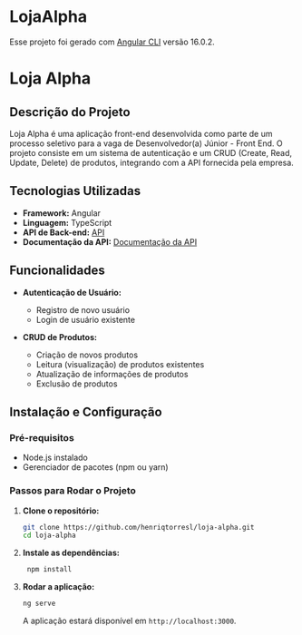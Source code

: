 # LojaAlpha

Esse projeto foi gerado com [Angular CLI](https://github.com/angular/angular-cli) versão 16.0.2.

# Loja Alpha

## Descrição do Projeto

Loja Alpha é uma aplicação front-end desenvolvida como parte de um processo seletivo para a vaga de Desenvolvedor(a) Júnior - Front End. O projeto consiste em um sistema de autenticação e um CRUD (Create, Read, Update, Delete) de produtos, integrando com a API fornecida pela empresa.

## Tecnologias Utilizadas

- **Framework:** Angular
- **Linguagem:** TypeScript
- **API de Back-end:** [API](https://interview.t-alpha.com.br)
- **Documentação da API:** [Documentação da API](https://interview.t-alpha.com.br/reference)

## Funcionalidades

- **Autenticação de Usuário:**
  - Registro de novo usuário
  - Login de usuário existente

- **CRUD de Produtos:**
  - Criação de novos produtos
  - Leitura (visualização) de produtos existentes
  - Atualização de informações de produtos
  - Exclusão de produtos

## Instalação e Configuração

### Pré-requisitos

- Node.js instalado
- Gerenciador de pacotes (npm ou yarn)

### Passos para Rodar o Projeto

1. **Clone o repositório:**
   ```bash
   git clone https://github.com/henriqtorresl/loja-alpha.git
   cd loja-alpha
   ```

2. **Instale as dependências:**
   ```bash
    npm install
   ```

3. **Rodar a aplicação:**
   ```bash
   ng serve
   ```

   A aplicação estará disponível em `http://localhost:3000`.